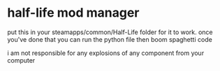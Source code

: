 # half-life mod manager
put this in your steamapps/common/Half-Life folder for it to work. once you've done that you can run the python file then boom spaghetti code

i am not responsible for any explosions of any component from your computer
